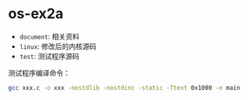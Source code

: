 # os-ex2a

- ```document```:	相关资料
- ```linux```:		修改后的内核源码
- ```test```:		测试程序源码

测试程序编译命令：

```bash
gcc xxx.c -o xxx -nostdlib -nostdinc -static -Ttext 0x1000 -e main
```
